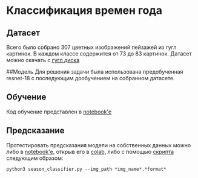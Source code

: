 # Классификация времен года

## Датасет
Всего было собрано 307 цветных изображений пейзажей из гугл картинок. В каждом классе содержится от 73 до 83 картинок. Датасет можно скачать с [гугл диска](https://drive.google.com/drive/folders/1GfCbtbueNeqcb1d1uChy9WKrUEnpa-su?usp=sharing)

##Модель
Для решения задачи была использована предобученная resnet-18 с последующим дообучением на собранном датасете.

## Обучение
Код обучение представлен в [notebook'е](https://github.com/vizhulin/season_classification/blob/main/classification.ipynb)

## Предсказание
Протестировать предсказания модели на собственных данных можно либо в [notebook'е](https://github.com/vizhulin/season_classification/blob/main/classification.ipynb), открыв его в [colab](https://colab.research.google.com/drive/1lbFGpK5NuACl49sfhTEzlBVEbUIsM_cV#scrollTo=uBg3Q1ARHJea), либо с помощью [скрипта](https://github.com/vizhulin/season_classification/blob/main/season_classifier.py) следующим образом:

```
python3 season_classifier.py --img_path *img_name*.*format*
```